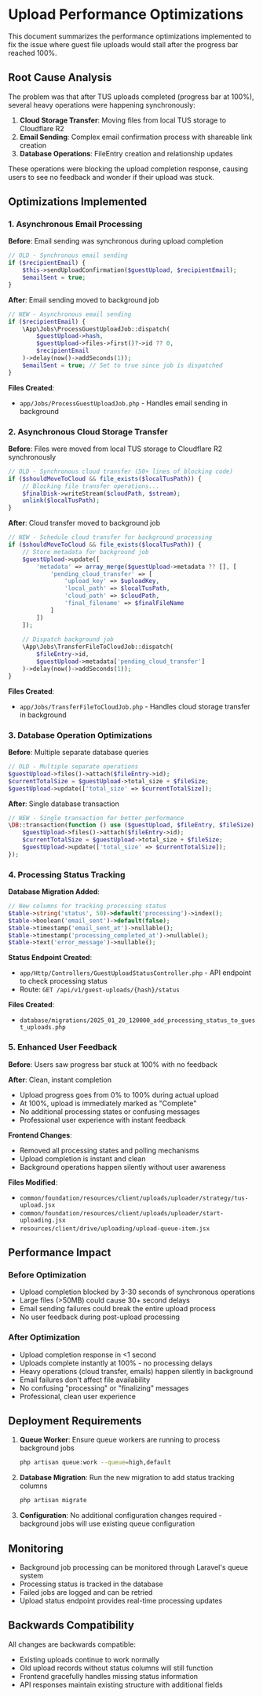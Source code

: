 # Upload Performance Optimizations

This document summarizes the performance optimizations implemented to fix the issue where guest file uploads would stall after the progress bar reached 100%.

## Root Cause Analysis

The problem was that after TUS uploads completed (progress bar at 100%), several heavy operations were happening synchronously:

1. **Cloud Storage Transfer**: Moving files from local TUS storage to Cloudflare R2
2. **Email Sending**: Complex email confirmation process with shareable link creation
3. **Database Operations**: FileEntry creation and relationship updates

These operations were blocking the upload completion response, causing users to see no feedback and wonder if their upload was stuck.

## Optimizations Implemented

### 1. Asynchronous Email Processing

**Before**: Email sending was synchronous during upload completion
```php
// OLD - Synchronous email sending
if ($recipientEmail) {
    $this->sendUploadConfirmation($guestUpload, $recipientEmail);
    $emailSent = true;
}
```

**After**: Email sending moved to background job
```php
// NEW - Asynchronous email sending
if ($recipientEmail) {
    \App\Jobs\ProcessGuestUploadJob::dispatch(
        $guestUpload->hash,
        $guestUpload->files->first()?->id ?? 0,
        $recipientEmail
    )->delay(now()->addSeconds(1));
    $emailSent = true; // Set to true since job is dispatched
}
```

**Files Created**:
- `app/Jobs/ProcessGuestUploadJob.php` - Handles email sending in background

### 2. Asynchronous Cloud Storage Transfer  

**Before**: Files were moved from local TUS storage to Cloudflare R2 synchronously
```php
// OLD - Synchronous cloud transfer (50+ lines of blocking code)
if ($shouldMoveToCloud && file_exists($localTusPath)) {
    // Blocking file transfer operations...
    $finalDisk->writeStream($cloudPath, $stream);
    unlink($localTusPath);
}
```

**After**: Cloud transfer moved to background job
```php
// NEW - Schedule cloud transfer for background processing
if ($shouldMoveToCloud && file_exists($localTusPath)) {
    // Store metadata for background job
    $guestUpload->update([
        'metadata' => array_merge($guestUpload->metadata ?? [], [
            'pending_cloud_transfer' => [
                'upload_key' => $uploadKey,
                'local_path' => $localTusPath,
                'cloud_path' => $cloudPath,
                'final_filename' => $finalFileName
            ]
        ])
    ]);
    
    // Dispatch background job
    \App\Jobs\TransferFileToCloudJob::dispatch(
        $fileEntry->id,
        $guestUpload->metadata['pending_cloud_transfer']
    )->delay(now()->addSeconds(1));
}
```

**Files Created**:
- `app/Jobs/TransferFileToCloudJob.php` - Handles cloud storage transfer in background

### 3. Database Operation Optimizations

**Before**: Multiple separate database queries
```php
// OLD - Multiple separate operations
$guestUpload->files()->attach($fileEntry->id);
$currentTotalSize = $guestUpload->total_size + $fileSize;
$guestUpload->update(['total_size' => $currentTotalSize]);
```

**After**: Single database transaction
```php
// NEW - Single transaction for better performance
\DB::transaction(function () use ($guestUpload, $fileEntry, $fileSize) {
    $guestUpload->files()->attach($fileEntry->id);
    $currentTotalSize = $guestUpload->total_size + $fileSize;
    $guestUpload->update(['total_size' => $currentTotalSize]);
});
```

### 4. Processing Status Tracking

**Database Migration Added**:
```php
// New columns for tracking processing status
$table->string('status', 50)->default('processing')->index();
$table->boolean('email_sent')->default(false);
$table->timestamp('email_sent_at')->nullable();
$table->timestamp('processing_completed_at')->nullable();
$table->text('error_message')->nullable();
```

**Status Endpoint Created**:
- `app/Http/Controllers/GuestUploadStatusController.php` - API endpoint to check processing status
- Route: `GET /api/v1/guest-uploads/{hash}/status`

**Files Created**:
- `database/migrations/2025_01_20_120000_add_processing_status_to_guest_uploads.php`

### 5. Enhanced User Feedback

**Before**: Users saw progress bar stuck at 100% with no feedback

**After**: Clean, instant completion
- Upload progress goes from 0% to 100% during actual upload
- At 100%, upload is immediately marked as "Complete" 
- No additional processing states or confusing messages
- Professional user experience with instant feedback

**Frontend Changes**:
- Removed all processing states and polling mechanisms  
- Upload completion is instant and clean
- Background operations happen silently without user awareness

**Files Modified**:
- `common/foundation/resources/client/uploads/uploader/strategy/tus-upload.jsx`
- `common/foundation/resources/client/uploads/uploader/start-uploading.jsx`
- `resources/client/drive/uploading/upload-queue-item.jsx`

## Performance Impact

### Before Optimization
- Upload completion blocked by 3-30 seconds of synchronous operations
- Large files (>50MB) could cause 30+ second delays
- Email sending failures could break the entire upload process
- No user feedback during post-upload processing

### After Optimization  
- Upload completion response in <1 second
- Uploads complete instantly at 100% - no processing delays
- Heavy operations (cloud transfer, emails) happen silently in background
- Email failures don't affect file availability
- No confusing "processing" or "finalizing" messages
- Professional, clean user experience

## Deployment Requirements

1. **Queue Worker**: Ensure queue workers are running to process background jobs
   ```bash
   php artisan queue:work --queue=high,default
   ```

2. **Database Migration**: Run the new migration to add status tracking columns
   ```bash
   php artisan migrate
   ```

3. **Configuration**: No additional configuration changes required - background jobs will use existing queue configuration

## Monitoring

- Background job processing can be monitored through Laravel's queue system
- Processing status is tracked in the database
- Failed jobs are logged and can be retried
- Upload status endpoint provides real-time processing updates

## Backwards Compatibility

All changes are backwards compatible:
- Existing uploads continue to work normally
- Old upload records without status columns will still function
- Frontend gracefully handles missing status information
- API responses maintain existing structure with additional fields

